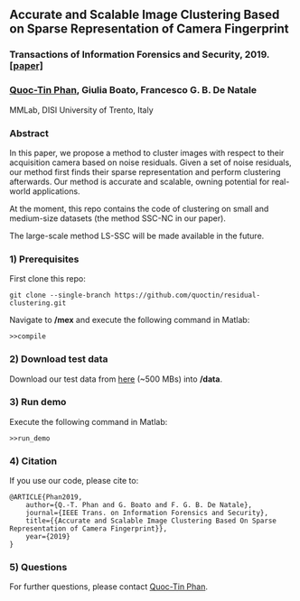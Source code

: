 ## Accurate and Scalable Image Clustering Based on Sparse Representation of Camera Fingerprint

### Transactions of Information Forensics and Security, 2019. [[paper]](https://arxiv.org/abs/1810.07945)

### [Quoc-Tin Phan](https://quoctin.github.io), Giulia Boato, Francesco G. B. De Natale

MMLab, DISI
University of Trento, Italy


### Abstract
In this paper, we propose a method to cluster images with respect to their acquisition camera based on noise residuals. Given a set of noise residuals, our method first finds their sparse representation and perform clustering afterwards. Our method is accurate and scalable, owning potential for real-world applications.

At the moment, this repo contains the code of clustering on small and medium-size datasets (the method SSC-NC in our paper). 

The large-scale method LS-SSC will be made available in the future.

### 1) Prerequisites
First clone this repo:

```git clone --single-branch https://github.com/quoctin/residual-clustering.git```

Navigate to **/mex** and execute the following command in Matlab: 

```>>compile```

### 2) Download test data
Download our test data from [here](https://drive.google.com/file/d/1kEf8Yg-thCk5vVlES4EevCX5_fWEmAQg/view?usp=sharing) (~500 MBs) into **/data**.

### 3) Run demo
Execute the following command in Matlab:

```>>run_demo```

### 4) Citation
If you use our code, please cite to:

```
@ARTICLE{Phan2019, 
	author={Q.-T. Phan and G. Boato and F. G. B. De Natale}, 
	journal={IEEE Trans. on Information Forensics and Security}, 
	title={{Accurate and Scalable Image Clustering Based On Sparse Representation of Camera Fingerprint}}, 
	year={2019}
}
```

### 5) Questions
For further questions, please contact [Quoc-Tin Phan](https://quoctin.github.io).

